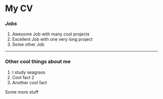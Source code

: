 My CV
================

### *Jobs*

1.  Awesome Job with many cool projects
2.  Excellent Job with one very long project
3.  Some other Job

------------------------------------------------------------------------

### Other cool things about me

1.  I study seagrass
2.  Cool fact 2
3.  Another cool fact

Some more stuff
